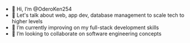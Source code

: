 - 👋 Hi, I’m @OderoKen254
- 👀 Let's talk about web, app dev, database management to scale tech to higher levels
- 🌱 I’m currently improving on my full-stack development skills 
- 💞️ I’m looking to collaborate on software engineering concepts

<!---
OderoKen254/OderoKen254 is a ✨ special ✨ repository because its `README.md` (this file) appears on your GitHub profile.
You can click the Preview link to take a look at your changes.
--->
